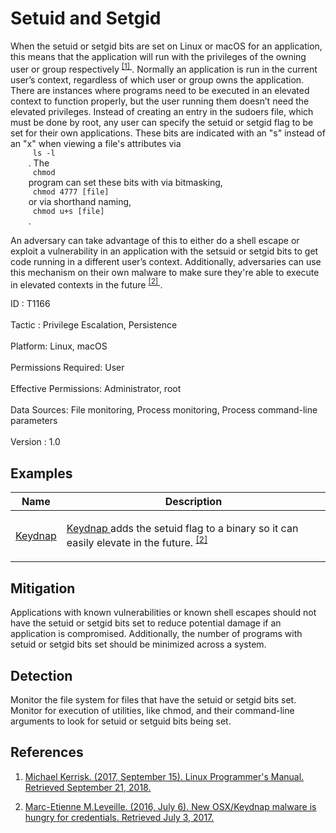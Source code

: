<div class="container-fluid">
 <h1>
  Setuid and Setgid
 </h1>
 <div class="row">
  <div class="col-md-8 description-body">
   <p>
    When the setuid or setgid bits are set on Linux or macOS for an application, this means that the application will run with the privileges of the owning user or group respectively
    <span class="scite-citeref-number" data-reference="setuid man page" id="scite-ref-1-a">
     <sup>
      <a aria-describedby="qtip-0" data-hasqtip="0" href="http://man7.org/linux/man-pages/man2/setuid.2.html" target="_blank">
       [1]
      </a>
     </sup>
    </span>
    . Normally an application is run in the current user’s context, regardless of which user or group owns the application. There are instances where programs need to be executed in an elevated context to function properly, but the user running them doesn’t need the elevated privileges. Instead of creating an entry in the sudoers file, which must be done by root, any user can specify the setuid or setgid flag to be set for their own applications. These bits are indicated with an "s" instead of an "x" when viewing a file's attributes via
    <code>
     ls -l
    </code>
    . The
    <code>
     chmod
    </code>
    program can set these bits with via bitmasking,
    <code>
     chmod 4777 [file]
    </code>
    or via shorthand naming,
    <code>
     chmod u+s [file]
    </code>
    .
   </p>
   <p>
    An adversary can take advantage of this to either do a shell escape or exploit a vulnerability in an application with the setsuid or setgid bits to get code running in a different user’s context. Additionally, adversaries can use this mechanism on their own malware to make sure they're able to execute in elevated contexts in the future
    <span class="scite-citeref-number" data-reference="OSX Keydnap malware" id="scite-ref-2-a">
     <sup>
      <a aria-describedby="qtip-1" data-hasqtip="1" href="https://www.welivesecurity.com/2016/07/06/new-osxkeydnap-malware-hungry-credentials/" target="_blank">
       [2]
      </a>
     </sup>
    </span>
    .
   </p>
  </div>
  <div class="col-md-4">
   <div class="card">
    <div class="card-body">
     <div class="card-data">
      <span class="h5 card-title">
       ID
      </span>
      : T1166
      <br/>
      <br/>
     </div>
     <div class="card-data">
      <span class="h5 card-title">
      </span>
     </div>
     <div class="card-data">
      <span class="h5 card-title">
       Tactic
      </span>
      : Privilege Escalation, Persistence
      <br/>
      <br/>
     </div>
     <div class="card-data">
      <span class="h5 card-title">
       Platform:
      </span>
      Linux, macOS
      <br/>
      <br/>
     </div>
     <div class="card-data">
      <span class="h5 card-title">
       Permissions Required:
      </span>
      User
      <br/>
      <br/>
     </div>
     <div class="card-data">
      <span class="h5 card-title">
       Effective Permissions:
      </span>
      Administrator, root
      <br/>
      <br/>
     </div>
     <div class="card-data">
      <span class="h5 card-title">
       Data Sources:
      </span>
      File monitoring, Process monitoring, Process command-line parameters
      <br/>
      <br/>
     </div>
     <div class="card-data">
      <span class="h5 card-title">
      </span>
     </div>
     <div class="card-data">
      <span class="h5 card-title">
      </span>
     </div>
     <div class="card-data">
      <span class="h5 card-title">
      </span>
     </div>
     <div class="card-data">
      <span class="h5 card-title">
      </span>
     </div>
     <div class="card-data">
      <span class="h5 card-title">
      </span>
     </div>
     <div class="card-data">
      <span class="h5 card-title">
      </span>
     </div>
     <div class="card-data">
      <span class="h5 card-title">
       Version
      </span>
      : 1.0
     </div>
    </div>
   </div>
  </div>
 </div>
 <h2 class="pt-3" id="examples">
  Examples
 </h2>
 <table class="table table-bordered table-light mt-2">
  <thead>
   <tr>
    <th scope="col">
     Name
    </th>
    <th scope="col">
     Description
    </th>
   </tr>
  </thead>
  <tbody class="bg-white">
   <tr>
    <td>
     <a href="https://attack.mitre.org/software/S0276">
      Keydnap
     </a>
    </td>
    <td>
     <p>
      <a href="https://attack.mitre.org/software/S0276">
       Keydnap
      </a>
      adds the setuid flag to a binary so it can easily elevate in the future.
      <span class="scite-citeref-number" data-reference="OSX Keydnap malware" id="scite-ref-2-a" onclick="scrollToRef('scite-2')">
       <sup>
        <a aria-describedby="qtip-1" data-hasqtip="1" href="https://www.welivesecurity.com/2016/07/06/new-osxkeydnap-malware-hungry-credentials/" target="_blank">
         [2]
        </a>
       </sup>
      </span>
     </p>
    </td>
   </tr>
  </tbody>
 </table>
 <h2 class="pt-3" id="mitigation">
  Mitigation
 </h2>
 <p>
  Applications with known vulnerabilities or known shell escapes should not have the setuid or setgid bits set to reduce potential damage if an application is compromised. Additionally, the number of programs with setuid or setgid bits set should be minimized across a system.
 </p>
 <h2 class="pt-3" id="detection">
  Detection
 </h2>
 <p>
  Monitor the file system for files that have the setuid or setgid bits set. Monitor for execution of utilities, like chmod, and their command-line arguments to look for setuid or setguid bits being set.
 </p>
 <h2 class="pt-3" id="references">
  References
 </h2>
 <div class="row">
  <div class="col">
   <ol>
    <li>
     <span class="scite-citation" id="scite-1">
      <span class="scite-citation-text">
       <a class="external text" href="http://man7.org/linux/man-pages/man2/setuid.2.html" name="scite-1" rel="nofollow" target="_blank">
        Michael Kerrisk. (2017, September 15). Linux Programmer's Manual. Retrieved September 21, 2018.
       </a>
      </span>
     </span>
    </li>
   </ol>
  </div>
  <div class="col">
   <ol start="2.0">
    <li>
     <span class="scite-citation" id="scite-2">
      <span class="scite-citation-text">
       <a class="external text" href="https://www.welivesecurity.com/2016/07/06/new-osxkeydnap-malware-hungry-credentials/" name="scite-2" rel="nofollow" target="_blank">
        Marc-Etienne M.Leveille. (2016, July 6). New OSX/Keydnap malware is hungry for credentials. Retrieved July 3, 2017.
       </a>
      </span>
     </span>
    </li>
   </ol>
  </div>
 </div>
</div>

